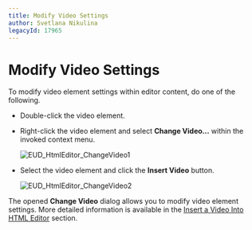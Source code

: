 ```yaml
---
title: Modify Video Settings
author: Svetlana Nikulina
legacyId: 17965
---
```

# Modify Video Settings
To modify video element settings within editor content, do one of the following.
* Double-click the video element.
* Right-click the video element and select **Change Video...** within the invoked context menu.
	
	![EUD_HtmlEditor_ChangeVideo1](../../../images/img25570.png)
* Select the video element and click the **Insert Video** button.
	
	![EUD_HtmlEditor_ChangeVideo2](../../../images/img25571.png)

The opened **Change Video** dialog allows you to modify video element settings. More detailed information is available in the [Insert a Video Into HTML Editor](insert-a-video-into-html-editor.md) section.